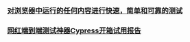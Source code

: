 ### [对浏览器中运行的任何内容进行快速，简单和可靠的测试](https://github.com/cypress-io/cypress)
### [网红端到端测试神器Cypress开箱试用报告](https://www.jianshu.com/p/87f590a22af8)
